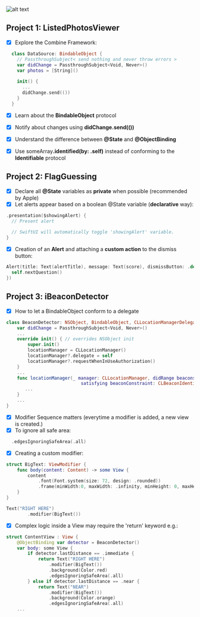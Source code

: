 ![alt text](https://i.ibb.co/0jCsnrY/banner.png)

## Project 1: ListedPhotosViewer
- [x] Explore the Combine Framework:
```Swift
  class DataSource: BindableObject {
    // PassthroughSubject< send nothing and never throw errors >
    var didChange = PassthroughSubject<Void, Never>()
    var photos = [String]()
    
    init() {
      ...
      didChange.send(())
    }
  }
```
- [x] Learn about the <b>BindableObject</b> protocol
- [x] Notify about changes using <b>didChange.send(())</b>
- [x] Understand the difference between <b>@State</b> and <b>@ObjectBinding</b>
- [x] Use someArray<b>.identified(by: \.self)</b> instead of conforming to the <b>Identifiable</b> protocol


## Project 2: FlagGuessing
- [x] Declare all <b>@State</b> variables as <b>private</b> when possible (recommended by Apple)
- [x] Let alerts appear based on a boolean @State variable (<b>declarative</b> way):
```Swift
.presentation($showingAlert) { 
  // Present alert
  
  // SwiftUI will automatically toggle 'showingAlert' variable.
}
```
- [x] Creation of an <b>Alert</b> and attaching a <b>custom action</b> to the dismiss button: 
```Swift
Alert(title: Text(alertTitle), message: Text(score), dismissButton: .default(Text("Continue")) {
  self.nextQuestion()
}) 
```


## Project 3: iBeaconDetector
- [x] How to let a BindableObject conform to a delegate
```Swift
class BeaconDetector: NSObject, BindableObject, CLLocationManagerDelegate {
    var didChange = PassthroughSubject<Void, Never>()
    ...
    override init() { // overrides NSObject init
        super.init()
        locationManager = CLLocationManager()
        locationManager?.delegate = self
        locationManager?.requestWhenInUseAuthorization()
    }
    ...
    func locationManager(_ manager: CLLocationManager, didRange beacons: [CLBeacon], 
                            satisfying beaconConstraint: CLBeaconIdentityConstraint) {
       ...
    }
    ...
}
```
- [x] Modifier Sequence matters (everytime a modifier is added, a new view is created.)
- [x] To ignore all safe area:
```Swift
  .edgesIgnoringSafeArea(.all)
```
- [x] Creating a custom modifier:
```Swift
struct BigText: ViewModifier {
    func body(content: Content) -> some View {
        content
            .font(Font.system(size: 72, design: .rounded))
            .frame(minWidth:0, maxWidth: .infinity, minHeight: 0, maxHeight: .infinity)
    }
}
```
```Swift
Text("RIGHT HERE")
        .modifier(BigText())
``` 
- [x] Complex logic inside a View may require the 'return' keyword e.g.:
```Swift
struct ContentView : View {
    @ObjectBinding var detector = BeaconDetector()
    var body: some View {
        if detector.lastDistance == .immediate {
            return Text("RIGHT HERE")
                .modifier(BigText())
                .background(Color.red)
                .edgesIgnoringSafeArea(.all)
        } else if detector.lastDistance == .near {
            return Text("NEAR")
                .modifier(BigText())
                .background(Color.orange)
                .edgesIgnoringSafeArea(.all)
    ...
``` 
